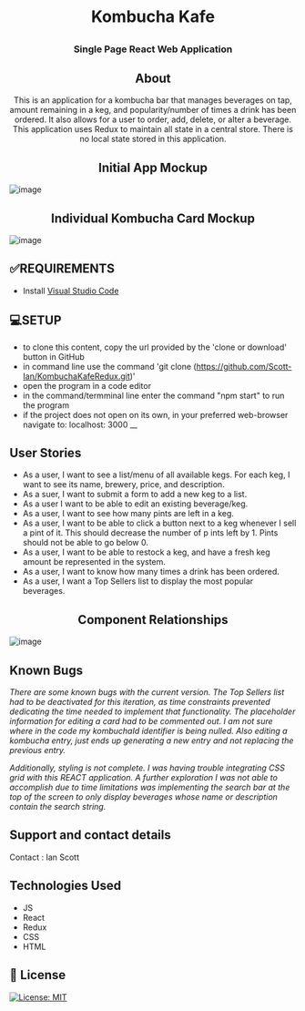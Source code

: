 # <h1 align = "center"> Kombucha Kafe

## <h3 align = "center"> Single Page React Web Application

## <h2 align = "center"> About

<p align = "center"> This is an application for a kombucha bar that manages beverages on tap, amount remaining in a keg, and popularity/number of times a drink has been ordered. It also allows for a user to order, add, delete, or alter a beverage. This application uses Redux to maintain all state in a central store. There is no local state stored in this application.

## <h2 align = "center"> Initial App Mockup
![image](./ReadmeImages/KombuchaKafeMockup.jpg)

## <h2 align = "center"> Individual Kombucha Card Mockup
![image](./ReadmeImages/KombuchaCardMockup.jpg)

## **✅REQUIREMENTS**
* Install [Visual Studio Code](https://code.visualstudio.com/)

## **💻SETUP**
* to clone this content, copy the url provided by the 'clone or download' button in GitHub
* in command line use the command 'git clone (https://github.com/Scott-Ian/KombuchaKafeRedux.git)'
* open the program in a code editor
* in the command/termminal line enter the command "npm start" to run the program
* if the project does not open on its own, in your preferred web-browser navigate to: localhost: 3000
__

## User Stories

* As a user, I want to see a list/menu of all available kegs. For each keg, I want to see its name, brewery, price, and description.
* As a suer, I want to submit a form to add a new keg to a list.
* As a user I want to be able to edit an existing beverage/keg.
* As a user, I want to see how many pints are left in a keg.
* As a user, I want to be able to click a button next to a keg whenever I sell a pint of it. This should decrease the number of p ints left by 1. Pints should not be able to go below 0.
* As a user, I want to be able to restock a keg, and have a fresh keg amount be represented in the system.
* As a user, I want to know how many times a drink has been ordered.
* As a user, I want a Top Sellers list to display the most popular beverages.

## <h2 align = "center"> Component Relationships
![image](./ReadmeImages/ComponentRelationshipsPropMap.jpg)


## Known Bugs

_There are some known bugs with the current version. The Top Sellers list had to be deactivated for this iteration, as time constraints prevented dedicating the time needed to implement that functionality. The placeholder information for editing a card had to be commented out. I am not sure where in the code my kombuchaId identifier is being nulled. Also editing a kombucha entry, just ends up generating a new entry and not replacing the previous entry._ 

_Additionally, styling is not complete. I was having trouble integrating CSS grid with this REACT application. A further exploration I was not able to accomplish due to time limitations was implementing the search bar at the top of the screen to only display beverages whose name or description contain the search string._

## Support and contact details

Contact : Ian Scott

## Technologies Used

* JS
* React
* Redux
* CSS
* HTML


## **📘 License**
[![License: MIT](https://img.shields.io/badge/License-MIT-yellow.svg)](https://opensource.org/licenses/MIT)